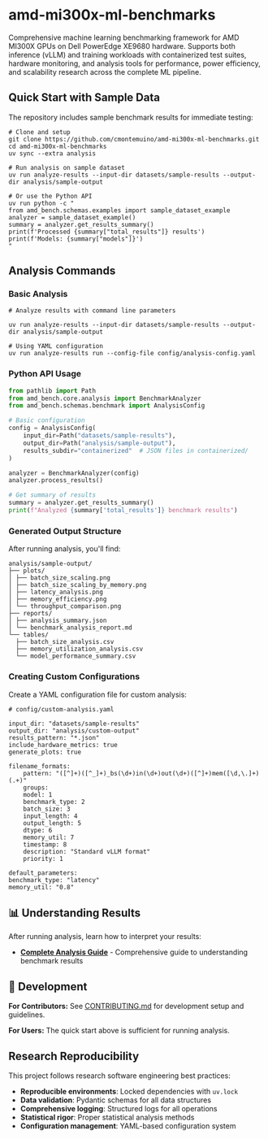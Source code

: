# amd-mi300x-ml-benchmarks
Comprehensive machine learning benchmarking framework for AMD MI300X GPUs on Dell PowerEdge XE9680 hardware. Supports both inference (vLLM) and training workloads with containerized test suites, hardware monitoring, and analysis tools for performance, power efficiency, and scalability research across the complete ML pipeline.

## Quick Start with Sample Data

The repository includes sample benchmark results for immediate testing:

```shell
# Clone and setup
git clone https://github.com/cmontemuino/amd-mi300x-ml-benchmarks.git
cd amd-mi300x-ml-benchmarks
uv sync --extra analysis

# Run analysis on sample dataset
uv run analyze-results --input-dir datasets/sample-results --output-dir analysis/sample-output

# Or use the Python API
uv run python -c "
from amd_bench.schemas.examples import sample_dataset_example
analyzer = sample_dataset_example()
summary = analyzer.get_results_summary()
print(f'Processed {summary["total_results"]} results')
print(f'Models: {summary["models"]}')
"
```

## Analysis Commands

### Basic Analysis

```shell
# Analyze results with command line parameters

uv run analyze-results --input-dir datasets/sample-results --output-dir analysis/sample-output

# Using YAML configuration
uv run analyze-results run --config-file config/analysis-config.yaml
```

### Python API Usage

```python
from pathlib import Path
from amd_bench.core.analysis import BenchmarkAnalyzer
from amd_bench.schemas.benchmark import AnalysisConfig

# Basic configuration
config = AnalysisConfig(
    input_dir=Path("datasets/sample-results"),
    output_dir=Path("analysis/sample-output"),
    results_subdir="containerized"  # JSON files in containerized/
)

analyzer = BenchmarkAnalyzer(config)
analyzer.process_results()

# Get summary of results
summary = analyzer.get_results_summary()
print(f"Analyzed {summary['total_results']} benchmark results")
```

### Generated Output Structure

After running analysis, you'll find:

```text
analysis/sample-output/
├── plots/
│ ├── batch_size_scaling.png
│ ├── batch_size_scaling_by_memory.png
│ ├── latency_analysis.png
│ ├── memory_efficiency.png
│ └── throughput_comparison.png
├── reports/
│ ├── analysis_summary.json
│ └── benchmark_analysis_report.md
└── tables/
  ├── batch_size_analysis.csv
  ├── memory_utilization_analysis.csv
  └── model_performance_summary.csv
```

### Creating Custom Configurations

Create a YAML configuration file for custom analysis:

```shell
# config/custom-analysis.yaml

input_dir: "datasets/sample-results"
output_dir: "analysis/custom-output"
results_pattern: "*.json"
include_hardware_metrics: true
generate_plots: true

filename_formats:
    pattern: "([^]+)([^_]+)_bs(\d+)in(\d+)out(\d+)([^]+)mem([\d,\.]+)(.+)"
    groups:
    model: 1
    benchmark_type: 2
    batch_size: 3
    input_length: 4
    output_length: 5
    dtype: 6
    memory_util: 7
    timestamp: 8
    description: "Standard vLLM format"
    priority: 1

default_parameters:
benchmark_type: "latency"
memory_util: "0.8"
```

## 📊 Understanding Results

After running analysis, learn how to interpret your results:
- **[Complete Analysis Guide](docs/user-guide/analysis-guide.md)** - Comprehensive guide to understanding benchmark results

## 🔧 Development

**For Contributors:** See [CONTRIBUTING.md](docs/CONTRIBUTING.md) for development setup and guidelines.

**For Users:** The quick start above is sufficient for running analysis.

## Research Reproducibility

This project follows research software engineering best practices:

- **Reproducible environments**: Locked dependencies with `uv.lock`
- **Data validation**: Pydantic schemas for all data structures
- **Comprehensive logging**: Structured logs for all operations
- **Statistical rigor**: Proper statistical analysis methods
- **Configuration management**: YAML-based configuration system
